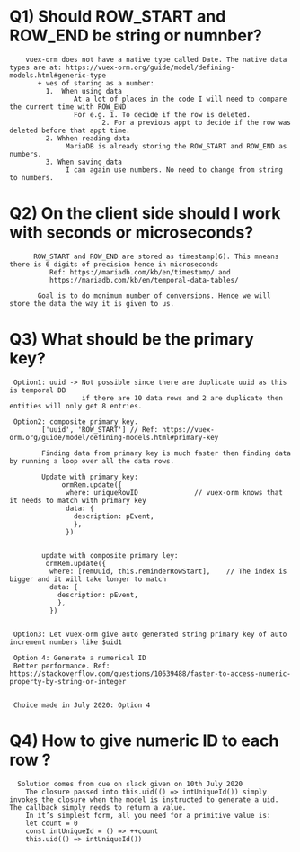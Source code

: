 # Q1) Should ROW_START and ROW_END be string or numnber?

        vuex-orm does not have a native type called Date. The native data types are at: https://vuex-orm.org/guide/model/defining-models.html#generic-type
           + ves of storing as a number:
             1.  When using data
                    At a lot of places in the code I will need to compare the current time with ROW_END
                    For e.g. 1. To decide if the row is deleted.
                           2. For a previous appt to decide if the row was deleted before that appt time.
             2. Whhen reading data
                  MariaDB is already storing the ROW_START and ROW_END as numbers.
             3. When saving data
                  I can again use numbers. No need to change from string to numbers.

# Q2) On the client side should I work with seconds or microseconds?

          ROW_START and ROW_END are stored as timestamp(6). This mneans there is 6 digits of precision hence in microseconds
              Ref: https://mariadb.com/kb/en/timestamp/ and
              https://mariadb.com/kb/en/temporal-data-tables/

           Goal is to do monimum number of conversions. Hence we will store the data the way it is given to us.

# Q3) What should be the primary key?

     Option1: uuid -> Not possible since there are duplicate uuid as this is temporal DB
                      if there are 10 data rows and 2 are duplicate then entities will only get 8 entries.

     Option2: composite primary key.
            ['uuid', 'ROW_START'] // Ref: https://vuex-orm.org/guide/model/defining-models.html#primary-key

            Finding data from primary key is much faster then finding data by running a loop over all the data rows.

            Update with primary key:
                 ormRem.update({
                  where: uniqueRowID              // vuex-orm knows that it needs to match with primary key
                  data: {
                    description: pEvent,
                    },
                  })


            update with composite primary ley:
             ormRem.update({
              where: [remUuid, this.reminderRowStart],    // The index is bigger and it will take longer to match
              data: {
                description: pEvent,
                },
              })


     Option3: Let vuex-orm give auto generated string primary key of auto increment numbers like $uid1

     Option 4: Generate a numerical ID
     Better performance. Ref: https://stackoverflow.com/questions/10639488/faster-to-access-numeric-property-by-string-or-integer


     Choice made in July 2020: Option 4

# Q4) How to give numeric ID to each row ?

      Solution comes from cue on slack given on 10th July 2020
        The closure passed into this.uid(() => intUniqueId()) simply invokes the closure when the model is instructed to generate a uid. The callback simply needs to return a value.
        In it’s simplest form, all you need for a primitive value is:
        let count = 0
        const intUniqueId = () => ++count
        this.uid(() => intUniqueId())
